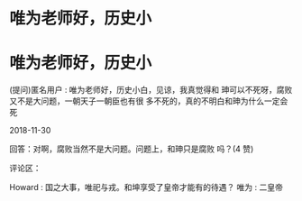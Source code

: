 # 唯为老师好，历史小

# 唯为老师好，历史小

(提问)匿名用户 : 唯为老师好，历史小白，见谅，我真觉得和 珅可以不死呀，腐败又不是大问题，一朝天子一朝臣也有很 多不死的，真的不明白和珅为什么一定会死

2018-11-30

回答：对啊，腐败当然不是大问题。问题上，和珅只是腐败 吗？(4 赞)

评论区：

Howard : 国之大事，唯祀与戎。和坤享受了皇帝才能有的待遇？ 唯为 : 二皇帝